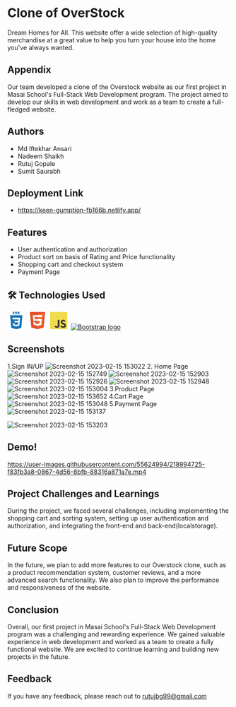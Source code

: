 
# Clone of OverStock 

Dream Homes for All. This website offer a wide selection of high-quality merchandise at a great value to help you turn your house into the home you've always wanted. 

## Appendix

Our team developed a clone of the Overstock website as our first project in Masai School's Full-Stack Web Development program. The project aimed to develop our skills in web development and work as a team to create a full-fledged website.


## Authors

- Md Iftekhar Ansari
- Nadeem Shaikh
- Rutuj Gopale
- Sumit Saurabh



## Deployment Link
- https://keen-gumption-fb166b.netlify.app/




## Features

- User authentication and authorization
- Product sort on basis of Rating and Price functionality
- Shopping cart and checkout system
- Payment Page 



## 🛠 Technologies Used
<div style="display:"flex">
 
  
  <img src="https://github.com/devicons/devicon/blob/master/icons/css3/css3-plain-wordmark.svg"  title="CSS3" alt="CSS" width="40" height="40"/>&nbsp;
  <img src="https://github.com/devicons/devicon/blob/master/icons/html5/html5-original.svg" title="HTML5" alt="HTML" width="40" height="40"/>&nbsp;
  <img src="https://github.com/devicons/devicon/blob/master/icons/javascript/javascript-original.svg" title="JavaScript" alt="JavaScript" width="40" height="40"/>&nbsp;
   <a href="https://getbootstrap.com/">
    <img src="https://getbootstrap.com/docs/5.3/assets/brand/bootstrap-logo-shadow.png" alt="Bootstrap logo" width="40" height="40">
  </a>
 
 
</div>



## Screenshots

1.Sign IN/UP
![Screenshot 2023-02-15 153022](https://user-images.githubusercontent.com/55624994/218996368-b3a471ca-1828-481b-aaa0-3e37fad29e0b.png)
2. Home Page
![Screenshot 2023-02-15 152749](https://user-images.githubusercontent.com/55624994/218996418-e582c49d-6842-40e8-9be3-f4e033688de7.png)
![Screenshot 2023-02-15 152903](https://user-images.githubusercontent.com/55624994/218996471-16d68a29-7e24-4c40-ba11-0ba823a424b9.png)
![Screenshot 2023-02-15 152926](https://user-images.githubusercontent.com/55624994/218996588-7fbcbb5b-90df-48f6-8d2c-7c603857eb6a.png)
![Screenshot 2023-02-15 152948](https://user-images.githubusercontent.com/55624994/218996990-fbad9563-59fe-4835-a25c-6f2560d5fea2.png)
![Screenshot 2023-02-15 153004](https://user-images.githubusercontent.com/55624994/218996666-191b7538-5f9e-4308-865d-961cd124bf74.png)
3.Product Page
![Screenshot 2023-02-15 153652](https://user-images.githubusercontent.com/55624994/218997607-a2cd60a3-cb66-4b43-b2f4-f758da1d8590.png)
4.Cart Page
![Screenshot 2023-02-15 153048](https://user-images.githubusercontent.com/55624994/218996688-49fda081-9f45-423c-8006-527760969d5a.png)
5.Payment Page
![Screenshot 2023-02-15 153137](https://user-images.githubusercontent.com/55624994/218996710-0b356c7e-2095-4695-aa9e-5c319875a9a3.png)

![Screenshot 2023-02-15 153203](https://user-images.githubusercontent.com/55624994/218996735-a219ceed-a5a9-454d-9a5a-36a8c566c06f.png)

## Demo!


https://user-images.githubusercontent.com/55624994/218994725-f83fb3a8-0867-4d56-8bfb-88316a871a7e.mp4

## Project Challenges and Learnings

During the project, we faced several challenges, including implementing the shopping cart and sorting system, setting up user authentication and authorization, and integrating the front-end and back-end(localstorage).

## Future Scope

In the future, we plan to add more features to our Overstock clone, such as a product recommendation system, customer reviews, and a more advanced search functionality. We also plan to improve the performance and responsiveness of the website.

## Conclusion

 Overall, our first project in Masai School's Full-Stack Web Development program was a challenging and rewarding experience. We gained valuable experience in web development and worked as a team to create a fully functional website. We are excited to continue learning and building new projects in the future.

## Feedback

If you have any feedback, please reach out to rutujbg99@gmail.com

